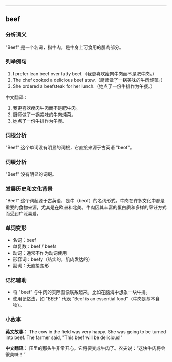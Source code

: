
---------------
## beef
### 分析词义
"Beef" 是一个名词，指牛肉，是牛身上可食用的肌肉部分。

### 列举例句
1. I prefer lean beef over fatty beef.（我更喜欢瘦肉牛肉而不是肥牛肉。）
2. The chef cooked a delicious beef stew.（厨师做了一锅美味的牛肉炖菜。）
3. She ordered a beefsteak for her lunch.（她点了一份牛排作为午餐。）

中文翻译：
1. 我更喜欢瘦肉牛肉而不是肥牛肉。
2. 厨师做了一锅美味的牛肉炖菜。
3. 她点了一份牛排作为午餐。

### 词根分析
"Beef" 这个单词没有明显的词根，它直接来源于古英语 "beof"。

### 词缀分析
"Beef" 没有明显的词缀。

### 发展历史和文化背景
"Beef" 这个词起源于古英语，是牛（beof）的名词形式。牛肉在许多文化中都是重要的食物来源，尤其是在欧洲和北美。牛肉因其丰富的蛋白质和多样的烹饪方式而受到广泛喜爱。

### 单词变形
- 名词：beef
- 单复数：beef / beefs
- 动词：通常不作为动词使用
- 形容词：beefy（结实的，肌肉发达的）
- 副词：无直接变形

### 记忆辅助
- 将 "beef" 与牛肉的实际图像联系起来，比如在脑海中想象一块牛排。
- 使用记忆法，如 "BEEF" 代表 "Beef is an essential food"（牛肉是基本食物）。

### 小故事
**英文故事：**
The cow in the field was very happy. She was going to be turned into beef. The farmer said, "This beef will be delicious!" 

**中文翻译：**
田里的那头牛非常开心。它将要变成牛肉了。农夫说：“这块牛肉将会很美味！”

